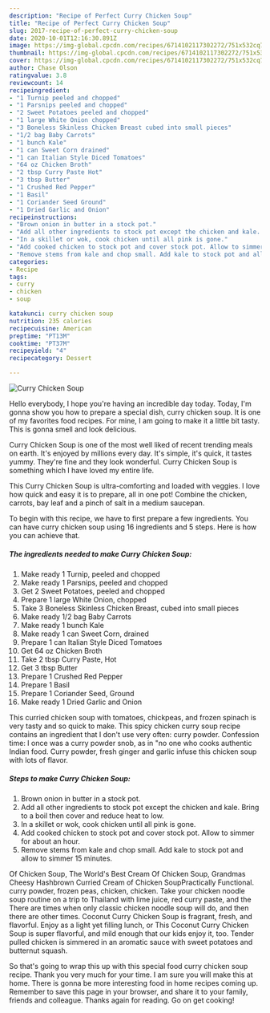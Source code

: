 ```yaml
---
description: "Recipe of Perfect Curry Chicken Soup"
title: "Recipe of Perfect Curry Chicken Soup"
slug: 2017-recipe-of-perfect-curry-chicken-soup
date: 2020-10-01T12:16:30.891Z
image: https://img-global.cpcdn.com/recipes/6714102117302272/751x532cq70/curry-chicken-soup-recipe-main-photo.jpg
thumbnail: https://img-global.cpcdn.com/recipes/6714102117302272/751x532cq70/curry-chicken-soup-recipe-main-photo.jpg
cover: https://img-global.cpcdn.com/recipes/6714102117302272/751x532cq70/curry-chicken-soup-recipe-main-photo.jpg
author: Chase Olson
ratingvalue: 3.8
reviewcount: 14
recipeingredient:
- "1 Turnip peeled and chopped"
- "1 Parsnips peeled and chopped"
- "2 Sweet Potatoes peeled and chopped"
- "1 large White Onion chopped"
- "3 Boneless Skinless Chicken Breast cubed into small pieces"
- "1/2 bag Baby Carrots"
- "1 bunch Kale"
- "1 can Sweet Corn drained"
- "1 can Italian Style Diced Tomatoes"
- "64 oz Chicken Broth"
- "2 tbsp Curry Paste Hot"
- "3 tbsp Butter"
- "1 Crushed Red Pepper"
- "1 Basil"
- "1 Coriander Seed Ground"
- "1 Dried Garlic and Onion"
recipeinstructions:
- "Brown onion in butter in a stock pot."
- "Add all other ingredients to stock pot except the chicken and kale. Bring to a boil then cover and reduce heat to low."
- "In a skillet or wok, cook chicken until all pink is gone."
- "Add cooked chicken to stock pot and cover stock pot. Allow to simmer for about an hour."
- "Remove stems from kale and chop small. Add kale to stock pot and allow to simmer 15 minutes."
categories:
- Recipe
tags:
- curry
- chicken
- soup

katakunci: curry chicken soup 
nutrition: 235 calories
recipecuisine: American
preptime: "PT13M"
cooktime: "PT37M"
recipeyield: "4"
recipecategory: Dessert

---
```



![Curry Chicken Soup](https://img-global.cpcdn.com/recipes/6714102117302272/751x532cq70/curry-chicken-soup-recipe-main-photo.jpg)

Hello everybody, I hope you're having an incredible day today. Today, I'm gonna show you how to prepare a special dish, curry chicken soup. It is one of my favorites food recipes. For mine, I am going to make it a little bit tasty. This is gonna smell and look delicious.

Curry Chicken Soup is one of the most well liked of recent trending meals on earth. It's enjoyed by millions every day. It's simple, it's quick, it tastes yummy. They're fine and they look wonderful. Curry Chicken Soup is something which I have loved my entire life.

This Curry Chicken Soup is ultra-comforting and loaded with veggies. I love how quick and easy it is to prepare, all in one pot! Combine the chicken, carrots, bay leaf and a pinch of salt in a medium saucepan.


To begin with this recipe, we have to first prepare a few ingredients. You can have curry chicken soup using 16 ingredients and 5 steps. Here is how you can achieve that.

<!--inarticleads1-->

##### The ingredients needed to make Curry Chicken Soup:

1. Make ready 1 Turnip, peeled and chopped
1. Make ready 1 Parsnips, peeled and chopped
1. Get 2 Sweet Potatoes, peeled and chopped
1. Prepare 1 large White Onion, chopped
1. Take 3 Boneless Skinless Chicken Breast, cubed into small pieces
1. Make ready 1/2 bag Baby Carrots
1. Make ready 1 bunch Kale
1. Make ready 1 can Sweet Corn, drained
1. Prepare 1 can Italian Style Diced Tomatoes
1. Get 64 oz Chicken Broth
1. Take 2 tbsp Curry Paste, Hot
1. Get 3 tbsp Butter
1. Prepare 1 Crushed Red Pepper
1. Prepare 1 Basil
1. Prepare 1 Coriander Seed, Ground
1. Make ready 1 Dried Garlic and Onion


This curried chicken soup with tomatoes, chickpeas, and frozen spinach is very tasty and so quick to make. This spicy chicken curry soup recipe contains an ingredient that I don&#39;t use very often: curry powder. Confession time: I once was a curry powder snob, as in &#34;no one who cooks authentic Indian food. Curry powder, fresh ginger and garlic infuse this chicken soup with lots of flavor. 

<!--inarticleads2-->

##### Steps to make Curry Chicken Soup:

1. Brown onion in butter in a stock pot.
1. Add all other ingredients to stock pot except the chicken and kale. Bring to a boil then cover and reduce heat to low.
1. In a skillet or wok, cook chicken until all pink is gone.
1. Add cooked chicken to stock pot and cover stock pot. Allow to simmer for about an hour.
1. Remove stems from kale and chop small. Add kale to stock pot and allow to simmer 15 minutes.


Of Chicken Soup, The World&#39;s Best Cream Of Chicken Soup, Grandmas Cheesy Hashbrown Curried Cream of Chicken SoupPractically Functional. curry powder, frozen peas, chicken, chicken. Take your chicken noodle soup routine on a trip to Thailand with lime juice, red curry paste, and the There are times when only classic chicken noodle soup will do, and then there are other times. Coconut Curry Chicken Soup is fragrant, fresh, and flavorful. Enjoy as a light yet filling lunch, or This Coconut Curry Chicken Soup is super flavorful, and mild enough that our kids enjoy it, too. Tender pulled chicken is simmered in an aromatic sauce with sweet potatoes and butternut squash. 

So that's going to wrap this up with this special food curry chicken soup recipe. Thank you very much for your time. I am sure you will make this at home. There is gonna be more interesting food in home recipes coming up. Remember to save this page in your browser, and share it to your family, friends and colleague. Thanks again for reading. Go on get cooking!
